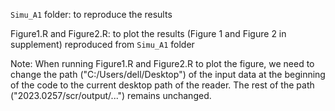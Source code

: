 `Simu_A1` folder: to reproduce the results

Figure1.R and Figure2.R: to plot the results (Figure 1 and Figure 2 in supplement) reproduced from `Simu_A1` folder

Note: When running Figure1.R and Figure2.R to plot the figure, we need to change the path ("C:/Users/dell/Desktop") of the input data at the beginning of the code to the current desktop path of the reader. The rest of the path ("2023.0257/scr/output/...") remains unchanged.
